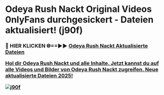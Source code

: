 # Odeya Rush Nackt Original Videos 0nlyFans durchgesickert - Dateien aktualisiert! (j90f)

<h3>🔴 HIER KLICKEN 🌐==►► <a href="https://tinyurl.com/h6vf6nb8" rel="nofollow">Odeya Rush Nackt Aktualisierte Dateien

Hol dir Odeya Rush Nackt und alle Inhalte. Jetzt kannst du auf alle Videos und Bilder von Odeya Rush Nackt zugreifen. Neue aktualisierte Dateien 2025!

[![j90f](https://i.imgur.com/sD4kR3V.gif)](https://tinyurl.com/h6vf6nb8)
